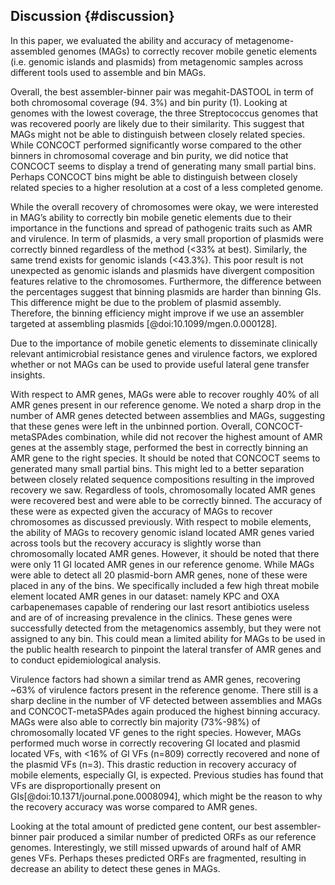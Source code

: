 ## Discussion {#discussion}

In this paper, we evaluated the ability and accuracy of metagenome-assembled genomes (MAGs) to correctly recover mobile genetic elements (i.e. genomic islands and plasmids) from metagenomic samples across different tools used to assemble and bin MAGs.

Overall, the best assembler-binner pair was megahit-DASTOOL in term of both chromosomal coverage (94.
3%) and bin purity (1).
Looking at genomes with the lowest coverage, the three Streptococcus genomes that was recovered poorly are likely due  to their similarity.
This suggest that MAGs might not be able to distinguish between closely related species.
While CONCOCT performed significantly worse compared to the other binners in chromosomal coverage and bin purity, we did notice that CONCOCT seems to display a trend of generating many small partial bins.
Perhaps CONCOCT bins might be able to distinguish between closely related species to a higher resolution at a cost of a less completed genome.
 
While the overall recovery of chromosomes were okay, we were interested in MAG’s ability to correctly bin mobile genetic elements due to their importance in the functions and spread of pathogenic traits such as AMR and virulence.
In term of plasmids, a very small proportion of plasmids were correctly binned regardless of the method (<33% at best).
Similarly, the same trend exists for genomic islands (<43.3%).
This poor result is not unexpected as genomic islands and plasmids have divergent composition features relative to the chromosomes.
Furthermore, the difference between the percentages suggest that binning plasmids are harder than binning GIs.
This difference might be due to the problem of plasmid assembly.
Therefore, the binning efficiency might improve if we use an assembler targeted at assembling plasmids [@doi:10.1099/mgen.0.000128].

Due to the importance of mobile genetic elements to disseminate clinically relevant antimicrobial resistance genes and virulence factors, we explored whether or not MAGs can be used to provide useful lateral gene transfer insights.

With respect to AMR genes, MAGs were able to recover roughly 40% of all AMR genes present in our reference genome.
We noted a sharp drop in the number of AMR genes detected between assemblies and MAGs, suggesting that these genes were left in the unbinned portion.
Overall, CONCOCT-metaSPAdes combination, while did not recover the highest amount of AMR genes at the assembly stage, performed the best in correctly binning an AMR gene to the right species.
It should be noted that CONCOCT seems to generated many small partial bins.
This might led to a better separation between closely related sequence compositions resulting in the improved recovery we saw.
Regardless of tools, chromosomally located AMR genes were recovered best and were able to be correctly binned.
The accuracy of these were as expected given the accuracy of MAGs to recover chromosomes as discussed previously.
With respect to mobile elements, the ability of MAGs to recovery genomic island located AMR genes varied across tools but the recovery accuracy is slightly worse than chromosomally located AMR genes.
However, it should be noted that there were only 11 GI located AMR genes in our reference genome.
While MAGs were able to detect all 20 plasmid-born AMR genes, none of these were placed in any of the bins.
We specifically included a few high threat mobile element located AMR genes in our dataset: namely KPC and OXA carbapenemases capable of rendering our last resort antibiotics useless and are of  of increasing prevalence in the clinics.
These genes were successfully detected from the metagenomics assembly, but they were not assigned to any bin.
This could mean a limited ability for MAGs to be used in the public health research to pinpoint the lateral transfer of AMR genes and to conduct epidemiological analysis.

Virulence factors had shown a similar trend as AMR genes, recovering ~63% of virulence factors present in the reference genome.
There still is a sharp decline in the number of VF detected between assemblies and MAGs and CONCOCT-metaSPAdes again produced the highest binning accuracy.
MAGs were also able to correctly bin majority (73%-98%) of chromosomally located VF genes to the right species.
However, MAGs performed much worse in correctly recovering GI located and plasmid located VFs, with <16% of GI VFs (n=809) correctly recovered and none of the plasmid VFs (n=3).
This drastic reduction in recovery accuracy of mobile elements, especially GI, is expected.
Previous studies has found that VFs are disproportionally present on GIs[@doi:10.1371/journal.pone.0008094], which might be the reason to why the recovery accuracy was worse compared to AMR genes.

Looking at the total amount of predicted gene content, our best assembler-binner pair produced a similar number of predicted ORFs as our reference genomes.
Interestingly, we still missed upwards of around half of AMR genes VFs.
Perhaps theses predicted ORFs are fragmented, resulting in decrease an ability to detect these genes in MAGs.